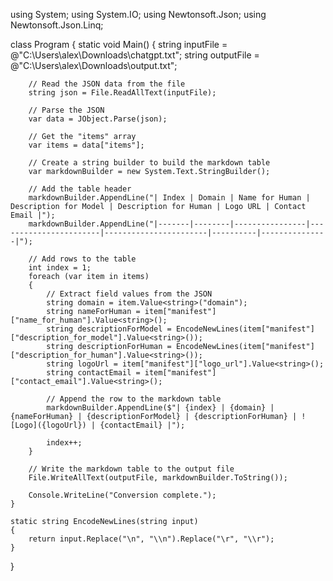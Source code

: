 using System;
using System.IO;
using Newtonsoft.Json;
using Newtonsoft.Json.Linq;

class Program
{
    static void Main()
    {
        string inputFile = @"C:\Users\alex\Downloads\chatgpt.txt";
        string outputFile = @"C:\Users\alex\Downloads\output.txt";

        // Read the JSON data from the file
        string json = File.ReadAllText(inputFile);

        // Parse the JSON
        var data = JObject.Parse(json);

        // Get the "items" array
        var items = data["items"];

        // Create a string builder to build the markdown table
        var markdownBuilder = new System.Text.StringBuilder();

        // Add the table header
        markdownBuilder.AppendLine("| Index | Domain | Name for Human | Description for Model | Description for Human | Logo URL | Contact Email |");
        markdownBuilder.AppendLine("|-------|--------|----------------|-----------------------|-----------------------|----------|---------------|");

        // Add rows to the table
        int index = 1;
        foreach (var item in items)
        {
            // Extract field values from the JSON
            string domain = item.Value<string>("domain");
            string nameForHuman = item["manifest"]["name_for_human"].Value<string>();
            string descriptionForModel = EncodeNewLines(item["manifest"]["description_for_model"].Value<string>());
            string descriptionForHuman = EncodeNewLines(item["manifest"]["description_for_human"].Value<string>());
            string logoUrl = item["manifest"]["logo_url"].Value<string>();
            string contactEmail = item["manifest"]["contact_email"].Value<string>();

            // Append the row to the markdown table
            markdownBuilder.AppendLine($"| {index} | {domain} | {nameForHuman} | {descriptionForModel} | {descriptionForHuman} | ![Logo]({logoUrl}) | {contactEmail} |");

            index++;
        }

        // Write the markdown table to the output file
        File.WriteAllText(outputFile, markdownBuilder.ToString());

        Console.WriteLine("Conversion complete.");
    }

    static string EncodeNewLines(string input)
    {
        return input.Replace("\n", "\\n").Replace("\r", "\\r");
    }
}

